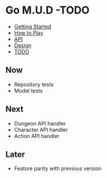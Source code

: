 # Go M.U.D -TODO

- [Getting Started](README.md)
- [How to Play](README-HOWTOPLAY.md)
- [API](README-API.md)
- [Design](README-DESIGN.md)
- [TODO](README-TODO.md)

## Now

- Repository tests
- Model tests

## Next

- Dungeon API handler
- Character API handler
- Action API handler

## Later

- Feature parity with previous version
